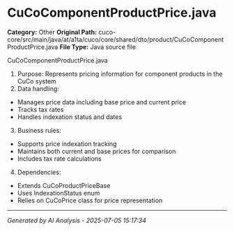 # CuCoComponentProductPrice.java

**Category:** Other
**Original Path:** cuco-core/src/main/java/at/a1ta/cuco/core/shared/dto/product/CuCoComponentProductPrice.java
**File Type:** Java source file

CuCoComponentProductPrice.java
1. Purpose: Represents pricing information for component products in the CuCo system
2. Data handling:
- Manages price data including base price and current price
- Tracks tax rates
- Handles indexation status and dates
3. Business rules:
- Supports price indexation tracking
- Maintains both current and base prices for comparison
- Includes tax rate calculations
4. Dependencies:
- Extends CuCoProductPriceBase
- Uses IndexationStatus enum
- Relies on CuCoPrice class for price representation

---
*Generated by AI Analysis - 2025-07-05 15:17:34*
